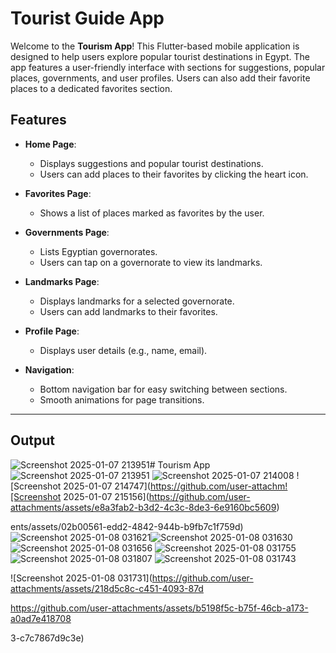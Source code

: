 # Tourist Guide App

Welcome to the **Tourism App**! This Flutter-based mobile application is designed to help users explore popular tourist destinations in Egypt. The app features a user-friendly interface with sections for suggestions, popular places, governments, and user profiles. Users can also add their favorite places to a dedicated favorites section.



## Features

- **Home Page**:
  - Displays suggestions and popular tourist destinations.
  - Users can add places to their favorites by clicking the heart icon.

- **Favorites Page**:
  - Shows a list of places marked as favorites by the user.

- **Governments Page**:
  - Lists Egyptian governorates.
  - Users can tap on a governorate to view its landmarks.

- **Landmarks Page**:
  - Displays landmarks for a selected governorate.
  - Users can add landmarks to their favorites.

- **Profile Page**:
  - Displays user details (e.g., name, email).

- **Navigation**:
  - Bottom navigation bar for easy switching between sections.
  - Smooth animations for page transitions.

---

## Output

![Screenshot 2025-01-07 213951](https://github.com/user-attachments/assets/1055314a-7777-4120-82ff-9d409f3ae3b0)# Tourism App
![Screenshot 2025-01-07 213951](https://github.com/user-attachments/assets/ab5bd756-4bd9-4ec7-8b57-11dc4d52321f)
![Screenshot 2025-01-07 214008](https://github.com/user-attachments/assets/f2e8bf3c-a4c8-4331-9dca-7b90cf444c64)
![Screenshot 2025-01-07 214747](https://github.com/user-attachm![Screenshot 2025-01-07 215156](https://github.com/user-attachments/assets/e8a3fab2-b3d2-4c3c-8de3-6e9160bc5609)

ents/assets/02b00561-edd2-4842-944b-b9fb7c1f759d)
![Screenshot 2025-01-08 031621](https://github.com/user-attachments/assets/5823fe60-1836-4f9f-a08f-a374f37b9b32)![Screenshot 2025-01-08 031630](https://github.com/user-attachments/assets/3492d779-273e-4572-ae89-300179cb0c9f)
![Screenshot 2025-01-08 031656](https://github.com/user-attachments/assets/b99d3617-d5f7-4dff-851a-749f55d61f1a)
![Screenshot 2025-01-08 031755](https://github.com/user-attachments/assets/6fbb2cf7-654d-4c38-af5b-dedf64b7b9d1)
![Screenshot 2025-01-08 031807](https://github.com/user-attachments/assets/8bd972ac-f9cb-44a2-a24d-c65e88129599)
![Screenshot 2025-01-08 031743](https://github.com/user-attachments/assets/74753728-6ac8-4dfd-800a-68fd0b97294b)

![Screenshot 2025-01-08 031731](https://github.com/user-attachments/assets/218d5c8c-c451-4093-87d

https://github.com/user-attachments/assets/b5198f5c-b75f-46cb-a173-a0ad7e418708

3-c7c7867d9c3e)
